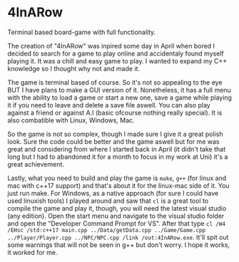 # 4InARow
Terminal based board-game with full functionality.

The creation of "4InARow" was inpired some day in April when bored I decided to search for a game to play online and accidentaly found myself playing it. It was a chill and easy game to play. I wanted to expand my C++ knowledge so I thought why not and made it.

The game is terminal based of course. So it's not so appealing to the eye BUT I have plans to make a GUI version of it. Nonetheless, it has a full menu with the ability to load a game or start a new one, save a game while playing it if you need to leave and delete a save file aswell. You can also play against a friend or against A.I (basic ofcourse nothing really special). It is also combatible with Linux, Windows, Mac.

So the game is not so complex, though I made sure I give it a great polish look. Sure the code could be better and the game aswell but for me was great and considering from where I started back in April (it didn't take that long but I had to abandoned it for a month to focus in my work at Uni) it's a great achievement.

Lastly, what you need to build and play the game is `make`, `g++` (for linux and mac with c++17 support) and that's about it for the linux-mac side of it. You just run make. For Windows, as a native approach (for sure I could have used linuxish tools) I played around and saw that `cl` is a great tool to compile the game and play it, though, you will need the latest visual studio (any edition). Open the start menu and navigate to the visual studio folder and open the "Developer Command Prompt for VS". After that type `cl /W4 /EHsc /std:c++17 main.cpp ../Data/getData.cpp ../Game/Game.cpp ../Player/Player.cpp ../NPC/NPC.cpp /link /out:4InARow.exe`. It'll spit out some warnings that will not be seen in g++ but don't worry. I hope it works, it worked for me.
